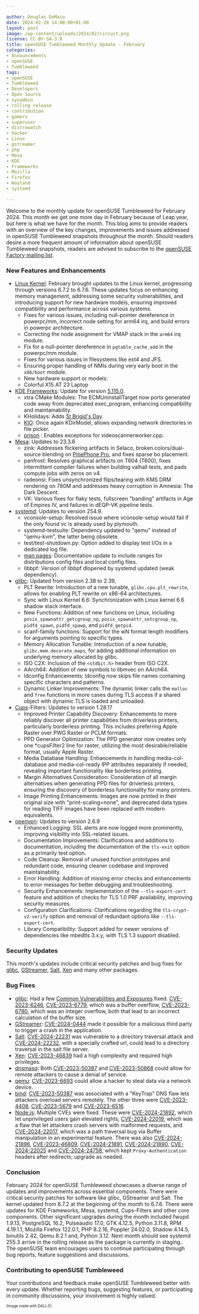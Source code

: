 ```yaml
---

author: Douglas DeMaio
date: 2024-02-28 14:00:00+01:00
layout: post
image: /wp-content/uploads/2024/02/circuit.png
license: CC-BY-SA-3.0
title: openSUSE Tumbleweed Monthly Update - February
categories:
- Announcements
- openSUSE
- Tumbleweed
tags:
- openSUSE
- Tumbleweed
- Developers
- Open Source
- sysadmin
- rolling release
- contribution
- gamers
- superuser
- distrowatch
- hacker
- Linux
- gstreamer
- php
- Mesa
- KDE
- Frameworks
- Mozilla
- Firefox
- Wayland
- systemd

---
```


Welcome to the monthly update for openSUSE Tumbleweed for February 2024. This month we get one more day in February because of Leap year, but here is what we have for the month. This blog aims to provide readers with an overview of the key changes, improvements and issues addressed in openSUSE Tumbleweed snapshots throughout the month. Should readers desire a more frequent amount of information about openSUSE Tumbleweed snapshots, readers are advised to subscribe to the [openSUSE Factory mailing list](https://lists.opensuse.org/archives/list/factory@lists.opensuse.org/).

### New Features and Enhancements
* [Linux Kernel](https://www.kernel.org/): February brought updates to the Linux kernel, progressing through versions 6.7.2 to 6.7.6. These updates focus on enhancing memory management, addressing some security vulnerabilities, and introducing support for new hardware models, ensuring improved compatibility and performance across various systems. 
  * Fixes for various issues, including null-pointer dereference in powerpc/mm, incorrect node setting for arm64 irq, and build errors in powerpc architecture.
   - Correcting the node assignment for VMAP stack in the `arm64` irq module.
  * Fix for a null-pointer dereference in `pgtable_cache_add` in the powerpc/mm module.
  * Fixes for various issues in filesystems like ext4 and JFS.
  * Ensuring proper handling of NMIs during very early boot in the `x86/boot` module.
  * New hardware support or models:
   - Colorful X15 AT 23 Laptop
* [KDE Frameworks](https://kde.org/announcements/frameworks/5/5.115.0/): Update for version [5.115.0](https://kde.org/announcements/frameworks/5/5.115.0/).
  * xtra CMake Modules: The ECMUninstallTarget now ports generated code away from deprecated exec_program, enhancing compatibility and maintainability.
  * KHolidays: Adds [St Brigid's Day](https://en.wikipedia.org/wiki/Imbolc).
  * [KIO](https://api.kde.org/frameworks/kio/html/index.html): Once again KDirModel, allows expanding network directories in file picker.
  * [prison](https://github.com/KDE/prison) : Enables exceptions for videoscannerworker.cpp.
* [Mesa](https://www.mesa3d.org/): Updates to 23.3.6
  * zink: Addresses flickering artifacts in Selaco, broken colors/dual-source blending on [PinePhone Pro](https://pine64.org/devices/pinephone_pro/), and fixes sparse bo placement.
  * panfrost: Resolves graphical artifacts on T604 (T600), fixes intermittent compiler failures when building valhall tests, and pads compute jobs with zeros on v4.
  * radeonsi: Fixes unsynchronized flips/tearing with KMS DRM rendering on 780M and addresses heavy corruption in Amnesia: The Dark Descent.
  * VK: Various fixes for flaky tests, fullscreen "banding" artifacts in Age of Empires IV, and failures in dEQP-VK pipeline tests.
* [systemd](https://freedesktop.org/wiki/Software/systemd/): Updates to version 254.9.
  * vconsole-setup: Resolved issue where vconsole-setup would fail if the only found vc is already used by plymouth.
  * systemd-testsuite: Dependency updated to "qemu" instead of "qemu-kvm", the latter being obsolete.
  * test/test-shutdown.py: Option added to display test I/Os in a dedicated log file.
  * [man pages](https://manpages.opensuse.org/): Documentation update to include ranges for distributions config files and local config files.
  * libbpf: Version of libbpf dlopened by systemd updated (weak dependency). 
* [glibc](https://www.gnu.org/software/libc/): Updated from version 2.38 to 2.39,
  * PLT Rewrite: Introduction of a new tunable, `glibc.cpu.plt_rewrite`, allows for enabling PLT rewrite on x86-64 architectures.
  * Sync with Linux Kernel 6.6: Synchronization with Linux kernel 6.6 shadow stack interface.
  * New Functions: Addition of new functions on Linux, including `posix_spawnattr_getcgroup_np`, `posix_spawnattr_setcgroup_np`, `pidfd_spawn`, `pidfd_spawp`, and `pidfd_getpid`.
  * scanf-family functions: Support for the wN format length modifiers for arguments pointing to specific types.
  * Memory Allocation Tunable: Introduction of a new tunable, `glibc.mem.decorate_maps`, for adding additional information on underlying memory allocated by glibc.
  * ISO C2X: Inclusion of the `<stdbit.h>` header from ISO C2X.
  * AArch64: Addition of new symbols to libmvec on AArch64.
  * ldconfig Enhancements: ldconfig now skips file names containing specific characters and patterns.
  * Dynamic Linker Improvements: The dynamic linker calls the `malloc` and `free` functions in more cases during TLS access if a shared object with dynamic TLS is loaded and unloaded.
* [Cups](https://www.cups.org/)-Filters: Updates to version 1.28.17
  * Improved Printer Capability Discovery: Enhancements to more reliably discover all printer capabilities from driverless printers, particularly borderless printing. This includes preferring Apple Raster over PWG Raster or PCLM formats.
  * PPD Generator Optimization: The PPD generator now creates only one *cupsFilter2 line for raster, utilizing the most desirable/reliable format, usually Apple Raster.
  * Media Database Handling: Enhancements in handling media-col-database and media-col-ready IPP attributes separately if needed, revealing important functionality like borderless printing.
  * Margin Alternatives Consideration: Consideration of all margin alternatives when generating PPD files for driverless printers, ensuring the discovery of borderless functionality for many printers.
  * Image Printing Enhancements: Images are now printed in their original size with "print-scaling=none", and deprecated data types for reading TIFF images have been replaced with modern equivalents.
* [openvpn](https://openvpn.net/): Updates to version 2.6.9
  * Enhanced Logging: SSL alerts are now logged more prominently, improving visibility into SSL-related issues.
  * Documentation Improvements: Clarifications and additions to documentation, including the documentation of the `tls-exit` option as a primarily test option.
  * Code Cleanup: Removal of unused function prototypes and redundant code, ensuring cleaner codebase and improved maintainability.
  * Error Handling: Addition of missing error checks and enhancements to error messages for better debugging and troubleshooting.
  * Security Enhancements: Implementation of the `--tls-export-cert` feature and addition of checks for TLS 1.0 PRF availability, improving security measures.
  * Configuration Clarifications: Clarifications regarding the `tls-crypt-v2-verify` option and removal of redundant options like `--tls-export-cert`.
  * Library Compatibility: Support added for newer versions of dependencies like mbedtls 3.x.y, with TLS 1.3 support disabled.

### Security Updates
This month's updates include critical security patches and bug fixes for [glibc](https://www.gnu.org/software/libc/), [GStreamer](https://gstreamer.freedesktop.org/), [Salt](https://saltproject.io/), [Xen](https://xenproject.org/) and many other packages.

### Bug Fixes
* [glibc](https://www.gnu.org/software/libc/): Had a few [Common Vulnerabilities and Exposures](https://en.wikipedia.org/wiki/Common_Vulnerabilities_and_Exposures) fixed. [CVE-2023-6246](https://www.suse.com/security/cve/CVE-2023-6246.html), [CVE-2023-6779](https://www.suse.com/security/cve/CVE-2023-6779.html), which was a buffer overflow, [CVE-2023-6780](https://www.suse.com/security/cve/CVE-2023-6780.html), which was an integer overflow, both that lead to an incorrect calculation of the buffer size. 
* [GStreamer](https://gstreamer.freedesktop.org/): [CVE-2024-0444](https://www.suse.com/security/cve/CVE-2024-0444.html) made it possible for a malicious third party to trigger a crash in the application.
* [Salt](https://saltproject.io/): [CVE-2024-22231](https://www.suse.com/security/cve/CVE-2024-22231.html) was vulnerable to a directory traversal attack and [CVE-2024-22232](https://www.suse.com/security/cve/CVE-2024-22232.html), with a specially crafted url, could lead to a directory traversal in the salt file server.
* [Xen](https://xenproject.org/): [CVE-2023-46839](https://www.suse.com/security/cve/CVE-2023-46839.html) had a high complexity and required high privileges.
* [dnsmasq](https://thekelleys.org.uk/dnsmasq/doc.html): Both [CVE-2023-50387](https://www.suse.com/security/cve/CVE-2023-50387.html) and [CVE-2023-50868](https://www.suse.com/security/cve/CVE-2023-50868.html) could allow for remote attackers to cause a denial of service.
* [qemu](https://www.qemu.org/): [CVE-2023-6693](https://www.suse.com/security/cve/CVE-2023-6693.html) could allow a hacker to steal data via a network device.
* [bind](https://bind9.readthedocs.io): [CVE-2023-50387](https://www.suse.com/security/cve/CVE-2023-50387.html) was associated with a "KeyTrap" DNS flaw lets attackers overload servers remotely. The other three were [CVE-2023-4408](https://www.suse.com/security/cve/CVE-2023-4408.html), [CVE-2023-5679](https://www.suse.com/security/cve/CVE-2023-5679.html) and [CVE-2023-6516](https://www.suse.com/security/cve/CVE-2023-6516.html).
* [Node.js](https://nodejs.org/en/): Multiple CVEs were fixed. These were [CVE-2024-21892](https://www.suse.com/security/cve/CVE-2024-21892.html), which let unprivileged users gain elevated rights, [CVE-2024-22019](https://www.suse.com/security/cve/CVE-2024-22019.html), which was a flaw that let attackers crash servers with malformed requests, and [CVE-2024-22017](https://www.suse.com/security/cve/CVE-2024-21896.html), which was a path traversal bug via Buffer manipulation in an experimental feature. There was also [CVE-2024-21896](https://www.suse.com/security/cve/CVE-2024-21896.html), [CVE-2023-46809](https://www.suse.com/security/cve/CVE-2023-46809.html), [CVE-2024-21891](https://www.suse.com/security/cve/CVE-2024-21891.html), [CVE-2024-21890](https://www.suse.com/security/cve/CVE-2024-21890.html), [CVE-2024-22025](https://www.suse.com/security/cve/CVE-2024-22025.html) and [CVE-2024-24758](https://www.suse.com/security/cve/CVE-2024-24758.html), which kept `Proxy-Authentication` headers after redirects; upgrade as needed.

### Conclusion
February 2024 for openSUSE Tumbleweed showcases a diverse range of updates and improvements across essential components. There were critical security patches for software like glibc, GStreamer and Salt. The kernel updated from 6.7.2 at the beginning of the month to 6.7.6. There were updates for KDE Frameworks, Mesa, systemd, Cups-Filters and other core components. Other significant upgrades during the month included fwupd 1.9.13, PostgreSQL 16.2, Pulseaudio 17.0, GTK 4.12.5, Python 3.11.8, RPM 4.19.1.1, Mozilla Firefox 122.0.1, PHP 8.2.16, Poppler 24.02.0, Shadow 4.14.5, binutils 2.42, Qemu 8.2.1 and, Python 3.12. Next month should see systemd 255.3 arrive in the rolling release as the package is currently in staging.. The openSUSE team encourages users to continue participating through bug reports, feature suggestions and discussions.

### Contributing to openSUSE Tumbleweed
Your contributions and feedback make openSUSE Tumbleweed better with every update. Whether reporting bugs, suggesting features, or participating in community discussions, your involvement is highly valued.

<sub><sup>(Image made with DALL-E)</sup></sub>

<meta name="openSUSE, Tumbleweed, Developers, sysadmin, user, Open Source, rolling release, gamers, superuser, distrowatch, mesa, Linux, kernel, python, cve, php, gstreamer, kde, frameworks, systemd, mozilla, firefox, poppler, pulseaudio, fwupd, postgresql, gtk, rpm, qemul" content="HTML,CSS,XML,JavaScript">


